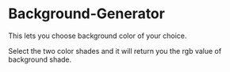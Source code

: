 # Background-Generator
This lets you choose background color of your choice.

Select the two color shades and it will return you the rgb value of background shade.
